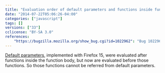 ```yaml
---
title: "Evaluation order of default parameters and functions inside function body is changed"
date: "2014-07-22T05:06:26-04:00"
categories: ["javascript"]
tags: []
versions: ["33"]
cclicense: "BY-SA 3.0"
references:
    "https://bugzilla.mozilla.org/show_bug.cgi?id=1022962": "Bug 1022962 – Default parameters should be evaluated before function declarations"
---
```

[Default parameters](https://developer.mozilla.org/en-US/docs/Web/JavaScript/Reference/default_parameters), implemented with Firefox 15, were evaluated after functions inside the function body, but now are evaluated before those functions. So those functions cannot be referred from default parameters.
